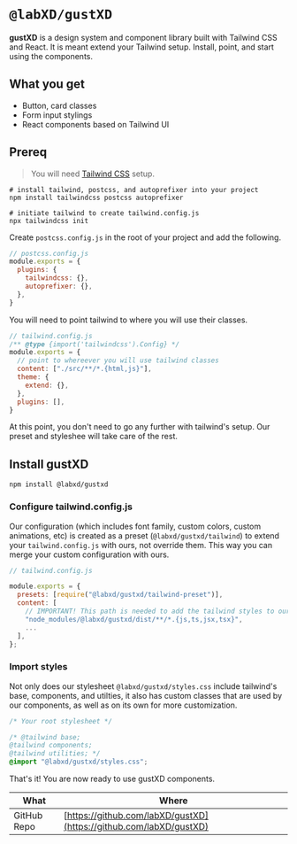 # `@labXD/gustXD`

**gustXD** is a design system and component library built with Tailwind CSS and
React. It is meant extend your Tailwind setup. Install, point, and start using
the components.

## What you get

- Button, card classes
- Form input stylings
- React components based on Tailwind UI

## Prereq

> You will need [Tailwind CSS](https://tailwindcss.com/docs/installation) setup.

```shell
# install tailwind, postcss, and autoprefixer into your project
npm install tailwindcss postcss autoprefixer

# initiate tailwind to create tailwind.config.js
npx tailwindcss init
```

Create `postcss.config.js` in the root of your project and add the following.

```js
// postcss.config.js
module.exports = {
  plugins: {
    tailwindcss: {},
    autoprefixer: {},
  },
}
```

You will need to point tailwind to where you will use their classes.

```js
// tailwind.config.js
/** @type {import('tailwindcss').Config} */
module.exports = {
  // point to whereever you will use tailwind classes
  content: ["./src/**/*.{html,js}"],
  theme: {
    extend: {},
  },
  plugins: [],
}
```

At this point, you don't need to go any further with tailwind's setup. Our
preset and styleshee will take care of the rest.

## Install gustXD

```shell
npm install @labxd/gustxd
```

### Configure tailwind.config.js

Our configuration (which includes font family, custom colors, custom animations,
etc) is created as a preset (`@labxd/gustxd/tailwind`) to extend your
`tailwind.config.js` with ours, not override them. This way you can merge your
custom configuration with ours.

```js
// tailwind.config.js

module.exports = {
  presets: [require("@labxd/gustxd/tailwind-preset")],
  content: [
    // IMPORTANT! This path is needed to add the tailwind styles to our React components
    "node_modules/@labxd/gustxd/dist/**/*.{js,ts,jsx,tsx}",
    ...
  ],
};

```

### Import styles

Not only does our stylesheet `@labxd/gustxd/styles.css` include tailwind's base,
components, and utilties, it also has custom classes that are used by our
components, as well as on its own for more customization.

```css
/* Your root stylesheet */

/* @tailwind base;
@tailwind components;
@tailwind utilities; */
@import "@labxd/gustxd/styles.css";
```

That's it! You are now ready to use gustXD components.

| What        | Where                                                              |
| ----------- | ------------------------------------------------------------------ |
| GitHub Repo | [https://github.com/labXD/gustXD](https://github.com/labXD/gustXD) |
